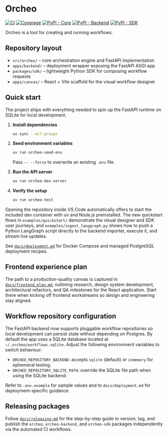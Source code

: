 # Orcheo

[![CI](https://github.com/ShaojieJiang/orcheo/actions/workflows/ci.yml/badge.svg?event=push)](https://github.com/ShaojieJiang/orcheo/actions/workflows/ci.yml?query=branch%3Amain)
[![Coverage](https://coverage-badge.samuelcolvin.workers.dev/ShaojieJiang/orcheo.svg)](https://coverage-badge.samuelcolvin.workers.dev/redirect/ShaojieJiang/orcheo)
[![PyPI - Core](https://img.shields.io/pypi/v/orcheo.svg?label=core)](https://pypi.org/project/orcheo/)
[![PyPI - Backend](https://img.shields.io/pypi/v/orcheo-backend.svg?label=backend)](https://pypi.org/project/orcheo-backend/)
[![PyPI - SDK](https://img.shields.io/pypi/v/orcheo-sdk.svg?label=sdk)](https://pypi.org/project/orcheo-sdk/)

Orcheo is a tool for creating and running workflows.

## Repository layout

- `src/orcheo/` – core orchestration engine and FastAPI implementation
- `apps/backend/` – deployment wrapper exposing the FastAPI ASGI app
- `packages/sdk/` – lightweight Python SDK for composing workflow requests
- `apps/canvas/` – React + Vite scaffold for the visual workflow designer

## Quick start

The project ships with everything needed to spin up the FastAPI runtime on
SQLite for local development.

1. **Install dependencies**

   ```bash
   uv sync --all-groups
   ```

2. **Seed environment variables**

   ```bash
   uv run orcheo-seed-env
   ```

   Pass `-- --force` to overwrite an existing `.env` file.

3. **Run the API server**

   ```bash
   uv run orcheo-dev-server
   ```

4. **Verify the setup**

   ```bash
   uv run orcheo-test
   ```

Opening the repository inside VS Code automatically offers to start the included
dev container with uv and Node.js preinstalled. The new quickstart flows in
`examples/quickstart/` demonstrate the visual designer and SDK user journeys,
and `examples/ingest_langgraph.py` shows how to push a Python LangGraph script
directly to the backend importer, execute it, and stream live updates.

See [`docs/deployment.md`](docs/deployment.md) for Docker Compose and managed
PostgreSQL deployment recipes.

## Frontend experience plan

The path to a production-quality canvas is captured in
[`docs/frontend_plan.md`](docs/frontend_plan.md), outlining research, design
system development, architectural refactors, and QA milestones for the React
application. Start there when kicking off frontend workstreams so design and
engineering stay aligned.

## Workflow repository configuration

The FastAPI backend now supports pluggable workflow repositories so local
development can persist state without depending on Postgres. By default the app
uses a SQLite database located at `~/.orcheo/workflows.sqlite`. Adjust the
following environment variables to switch behaviour:

- `ORCHEO_REPOSITORY_BACKEND`: accepts `sqlite` (default) or `inmemory` for
  ephemeral testing.
- `ORCHEO_REPOSITORY_SQLITE_PATH`: override the SQLite file path when using the
  SQLite backend.

Refer to `.env.example` for sample values and to `docs/deployment.md` for
deployment-specific guidance.

## Releasing packages

Follow [`docs/releasing.md`](docs/releasing.md) for the step-by-step guide to
version, tag, and publish the `orcheo`, `orcheo-backend`, and `orcheo-sdk`
packages independently via the automated CI workflows.
